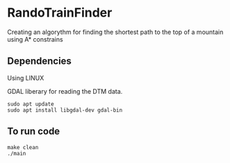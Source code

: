 # RandoTrainFinder
Creating an algorythm for finding the shortest path to the top of a mountain using A* constrains

## Dependencies
Using LINUX

GDAL liberary for reading the DTM data.
    
    sudo apt update
    sudo apt install libgdal-dev gdal-bin


## To run code

    make clean
    ./main

